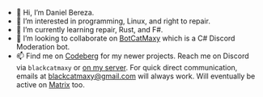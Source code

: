 - 👋 Hi, I’m Daniel Bereza.
- 👀 I’m interested in programming, Linux, and right to repair.
- 🌱 I’m currently learning repair, Rust, and F#.
- 💞️ I’m looking to collaborate on [BotCatMaxy](https://github.com/Blackcatmaxy/Botcatmaxy) which is a C# Discord Moderation bot.
- 📫 Find me on [Codeberg](https://codeberg.org/Blackcatmaxy) for my newer projects. Reach me on Discord via `blackcatmaxy` or [on my server](https://discord.blackcatmaxy.com). For quick direct communication, emails at blackcatmaxy@gmail.com will always work. Will eventually be active on [Matrix](https://matrix.org) too.

<!---
Blackcatmaxy/Blackcatmaxy is a ✨ special ✨ repository because its `README.md` (this file) appears on your GitHub profile.
You can click the Preview link to take a look at your changes.
--->
